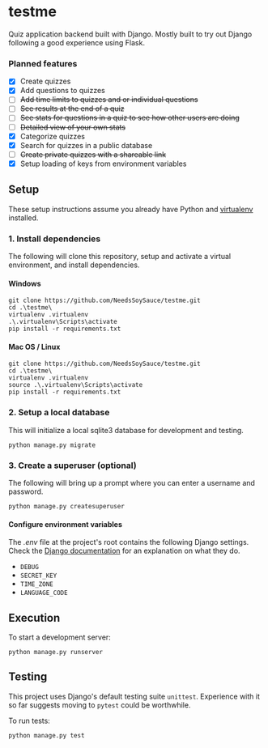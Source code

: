 # testme

Quiz application backend built with Django. Mostly built to try out Django following a good experience using Flask.

### Planned features

- [x] Create quizzes
- [x] Add questions to quizzes
- [ ] ~~Add time limits to quizzes and or individual questions~~
- [ ] ~~See results at the end of a quiz~~
- [ ] ~~See stats for questions in a quiz to see how other users are doing~~
- [ ] ~~Detailed view of your own stats~~
- [x] Categorize quizzes
- [x] Search for quizzes in a public database
- [ ] ~~Create private quizzes with a shareable link~~
- [x] Setup loading of keys from environment variables

## Setup

These setup instructions assume you already have Python and [virtualenv](https://pypi.org/project/virtualenv/) installed. 

### 1. Install dependencies

The following will clone this repository, setup and activate a virtual environment, and install dependencies.

#### Windows

```shell script
git clone https://github.com/NeedsSoySauce/testme.git
cd .\testme\
virtualenv .virtualenv
.\.virtualenv\Scripts\activate
pip install -r requirements.txt
```

#### Mac OS / Linux

```shell script
git clone https://github.com/NeedsSoySauce/testme.git
cd .\testme\
virtualenv .virtualenv
source .\.virtualenv\Scripts\activate
pip install -r requirements.txt
```

### 2. Setup a local database

This will initialize a local sqlite3 database for development and testing.

```shell script
python manage.py migrate
```

### 3. Create a superuser (optional)

The following will bring up a prompt where you can enter a username and password.

```shell script
python manage.py createsuperuser
```

#### Configure environment variables

The *.env* file at the project's root contains the following Django settings. Check the [Django documentation](https://docs.djangoproject.com/en/3.1/ref/settings/) for an explanation on what they do.

* `DEBUG`
* `SECRET_KEY`
* `TIME_ZONE`
* `LANGUAGE_CODE`

## Execution

To start a development server:

````shell script
python manage.py runserver
```` 

## Testing

This project uses Django's default testing suite `unittest`. Experience with it so far suggests moving to `pytest` could be worthwhile.

To run tests:

```shell script
python manage.py test
```
